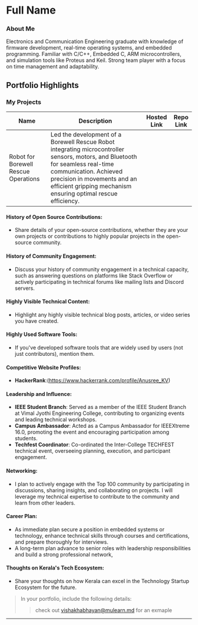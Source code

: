 # Full Name 

### About Me

Electronics and Communication Engineering graduate with knowledge of firmware development, real-time operating systems, and embedded programming. Familiar with C/C++, Embedded C, ARM microcontrollers, and simulation tools like Proteus and Keil. Strong team player with a focus on time management and adaptability.


## Portfolio Highlights

### My Projects

| Name                | Description                                                               | Hosted Link                              | Repo Link                                                      |
|---------------------|---------------------------------------------------------------------------|------------------------------------------|----------------------------------------------------------------|
| Robot for Borewell Rescue Operations  | Led the development of a Borewell Rescue Robot integrating microcontroller sensors, motors, and Bluetooth for seamless real-time communication. Achieved precision in movements and an efficient gripping mechanism ensuring optimal rescue efficiency.
                                             




#### History of Open Source Contributions:

- Share details of your open-source contributions, whether they are your own projects or contributions to highly popular projects in the open-source community.

#### History of Community Engagement:

-  Discuss your history of community engagement in a technical capacity, such as answering questions on platforms like Stack Overflow or actively participating in technical forums like mailing lists and Discord servers.

#### Highly Visible Technical Content:

- Highlight any highly visible technical blog posts, articles, or video series you have created.

#### Highly Used Software Tools:

- If you've developed software tools that are widely used by users (not just contributors), mention them.

#### Competitive Website Profiles:

- **HackerRank**:(https://www.hackerrank.com/profile/Anusree_KV)

#### Leadership and Influence:

- **IEEE Student Branch**: Served as a member of the IEEE Student Branch at Vimal Jyothi Engineering College, contributing to organizing events and leading technical workshops.
- **Campus Ambassador**: Acted as a Campus Ambassador for IEEEXtreme 16.0, promoting the event and encouraging participation among students.
- **Techfest Coordinator**: Co-ordinated the Inter-College TECHFEST technical event, overseeing planning, execution, and participant engagement.
#### Networking:

- I plan to actively engage with the Top 100 community by participating in discussions, sharing insights, and collaborating on projects. I will leverage my technical expertise to contribute to the community and learn from other leaders.

#### Career Plan:

- As immediate plan secure a position in embedded systems or technology, enhance technical skills through courses and certifications, and prepare thoroughly for interviews.
- A long-term plan advance to senior roles with leadership responsibilities and build a strong professional network,

#### Thoughts on Kerala's Tech Ecosystem:

- Share your thoughts on how Kerala can excel in the Technology Startup Ecosystem for the future.


> In your portfolio, include the following details:
>> check out [vishakhabhayan@mulearn.md](./profile/vishakhabhayan@mulearn.md) for an exmaple

---

